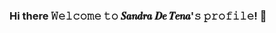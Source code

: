 ### Hi there 𝚆𝚎𝚕𝚌𝚘𝚖𝚎 𝚝𝚘 𝑺𝒂𝒏𝒅𝒓𝒂 𝑫𝒆 𝑻𝒆𝒏𝒂'𝚜 𝚙𝚛𝚘𝚏𝚒𝚕𝚎! 👋


<!--
**SandraDeTena/SandraDeTena** is a ✨ _special_ ✨ repository because its `README.md` (this file) appears on your GitHub profile.

Here are some ideas to get you started:

- 🔭 I’m currently working on ...
- 🌱 I’m currently learning ...
- 👯 I’m looking to collaborate on ...
- 🤔 I’m looking for help with ...
- 💬 Ask me about ...
- 📫 How to reach me: ...
- 😄 Pronouns: ...
- ⚡ Fun fact: ...
-->
